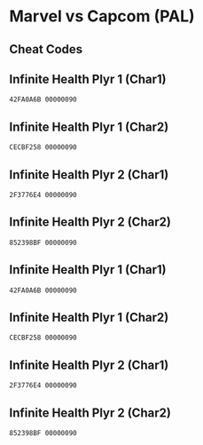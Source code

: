 # Marvel vs Capcom (PAL)

## Cheat Codes

## Infinite Health Plyr 1 (Char1)

```
42FA0A6B 00000090

```

## Infinite Health Plyr 1 (Char2)

```
CECBF258 00000090

```

## Infinite Health Plyr 2 (Char1)

```
2F3776E4 00000090

```

## Infinite Health Plyr 2 (Char2)

```
852398BF 00000090

```

## Infinite Health Plyr 1 (Char1)

```
42FA0A6B 00000090

```

## Infinite Health Plyr 1 (Char2)

```
CECBF258 00000090

```

## Infinite Health Plyr 2 (Char1)

```
2F3776E4 00000090

```

## Infinite Health Plyr 2 (Char2)

```
852398BF 00000090

```

